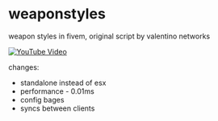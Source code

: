 # weaponstyles
weapon styles in fivem, original script by valentino networks

[![YouTube Video](https://img.youtube.com/vi/u_k0up1J4eY/0.jpg)](https://www.youtube.com/watch?v=u_k0up1J4eY)

changes:
* standalone instead of esx
* performance - 0.01ms 
* config bages
* syncs between clients
